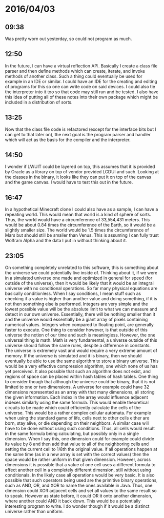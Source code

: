 # 2016/04/03

## 09:38

Was pretty worn out yesterday, so could not program as much.

## 12:50

In the future, I can have a virtual reflection API. Basically I create a class
file parser and then define methods which can create, iterate, and invoke
methods of another class. Such a thing could eventually be used for example in
an IDE or similar. I could have an IDE for the creating and editing of programs
for this so one can write code on said devices. I could also tie the
interpreter into it too so that code may still run and be tested. I also have
this idea of putting all of these notes into their own package which might be
included in a distribution of sorts.

## 13:25

Now that the class file code is refactored (except for the interface bits but
I can get to that later on), the next goal is the program parser and handler
which will act as the basis for the compiler and the interpreter.

## 14:50

I wonder if LWUIT could be layered on top, this assumes that it is provided by
Oracle as a library on top of vendor provided LCDUI and such. Looking at the
classes in the binary, it looks like they can put it on top of the canvas and
the game canvas. I would have to test this out in the future.

## 16:47

In a hypothetical Minecraft clone I could also have as a sample, I can have
a repeating world. This would mean that world is a kind of sphere of sorts.
Thus, the world would have a circumference of 33,554,431 meters. This would be
about 0.84 times the circumference of the Earth, so it would be a slightly
smaller size. The world would be 1.5 times the circumference of Mars but
should still be smaller than Venus. This is assuming I can fully trust
Wolfram Alpha and the data I put in without thinking about it.

## 23:05

On something completely unrelated to this software, this is something about the
universe we could potentially live inside of. Thinking about it, if we were in
a simulated universe one made and optimized in general for speed (for outside
of the universe), then it would be likely that it would be an integral universe
with no conditional operations. So far many physical equations are basically
conditionless. When I say conditions, I mean stuff such as checking if a value
is higher than another value and doing something, if it is not then something
else is performed. Integers are very simple and the lowest possible value will
be the absolute limit to what we can measure and detect in our own universe.
Essentially, there will be nothing smaller than it and the universe would
essentially be a giant array of pixels containing numerical values. Integers
when compared to floating point, are generally faster to execute. One thing to
consider however, is that outside of this universe the notion of our time and
such is meaningless. However, the one universal thing is math. Math is
very fundamental, a universe outside of this universe should follow the same
rules, despite a difference in constants. The universe is extremely vast and
would require a very extreme amount of memory. If the universe is simulated and
it is binary, then we should eventually be able to use the same algorithm to
store a binary universe. This would be a very effective compression algorithm,
one which none of us has yet perceived. It also possible that such an
algorithm does not exist, and regions of space can be placed within hash tables
of hash tables. One thing to consider though that although the universe could
be binary, that it is not limited to one or two dimensions. A universe for
example could have 32 dimensions represented as an array with that many
dimensions, all storing the given information. Each index in the array would
influence adjacent indexes similarly using the same formula. This would enable
theoretical circuits to be made which could efficiently calculate the cells of
the universe. This would be a rather complex cellular automata. For example
when using the standard game of life, cells next to other cells either are
born, stay alive, or die depending on their neighbors. A similar case will have
to be done without using such conditions. Thus, all cells would result in the
same formula being calculating, but possibly only in a single dimension. When
I say this, one dimension could for example could divide its value by 8 and
then add that value to all of the neighboring cells and setting the current
cell to 1/8th the original value. If all operations happen at the same time
(as in a new array is set with the correct values) then the space would be
rather uniform in that given dimension. However, across dimensions it is
possible that a value of one cell uses a different formula to affect another
cell in a completely different dimension, still without using conditionals. In
the likely case all operations would be very basic. It is also possible that
such operators being used are the primitive binary operations, such as AND, OR,
and XOR to name the ones available in Java. Thus, one dimension could XOR
adjacent cells and set all values to the same result so to speak. However as
state before, it could OR it onto another dimension, where another could
AND it back down. This would be a potentially interesting program to write. I
do wonder though if it would be a distinct universe rather than uniform.

